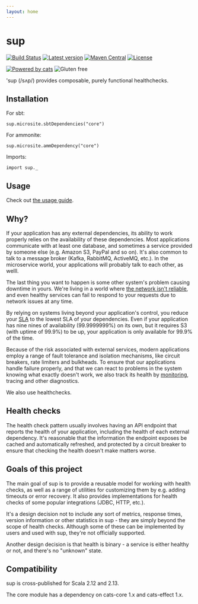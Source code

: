 ```yaml
---
layout: home
---
```

# sup

[![Build Status](https://travis-ci.com/kubukoz/sup.svg?branch=master)](https://travis-ci.com/kubukoz/sup)
[![Latest version](https://index.scala-lang.org/kubukoz/sup/sup-core/latest.svg)](https://index.scala-lang.org/kubukoz/sup/sup-core)
[![Maven Central](https://img.shields.io/maven-central/v/com.kubukoz/sup-core_2.12.svg)](http://search.maven.org/#search%7Cga%7C1%7Csup-core)
[![License](http://img.shields.io/:license-Apache%202-green.svg)](http://www.apache.org/licenses/LICENSE-2.0.txt)

[![Powered by cats](https://img.shields.io/badge/powered%20by-cats-blue.svg)](https://github.com/typelevel/cats)
![Gluten free](https://img.shields.io/badge/gluten-free-orange.svg)

'sup (/sʌp/) provides composable, purely functional healthchecks.

## Installation

For sbt:

```tut:passthrough
sup.microsite.sbtDependencies("core")
```

For ammonite:

```tut:passthrough
sup.microsite.ammDependency("core")
```

Imports:
```tut:silent
import sup._
```

## Usage

Check out [the usage guide](guide). 

## Why?

If your application has any external dependencies, its ability to work properly relies on the availability of these dependencies.
Most applications communicate with at least one database, and sometimes a service provided by someone else (e.g. Amazon S3, PayPal and so on).
It's also common to talk to a message broker (Kafka, RabbitMQ, ActiveMQ, etc.). In the microservice world, your applications will probably talk to each other, as welll.

The last thing you want to happen is some other system's problem causing downtime in yours.
We're living in a world where [the network isn't reliable](https://en.wikipedia.org/wiki/Network_partition),
and even healthy services can fail to respond to your requests due to network issues at any time.

By relying on systems living beyond your application's control, you reduce your [SLA](https://en.wikipedia.org/wiki/Service-level_agreement)
to the lowest SLA of your dependencies. Even if your application has nine nines of availability (99.9999999%) on its own,
but it requires S3 (with uptime of 99.9%) to be up, your application is only available for 99.9% of the time.
 
Because of the risk associated with external services, modern applications employ a range of fault tolerance and isolation mechanisms,
like circuit breakers, rate limiters and bulkheads.
To ensure that our applications handle failure properly, and that we can react to problems in the system
knowing what exactly doesn't work, we also track its health by
[monitoring](https://docs.microsoft.com/en-us/azure/architecture/best-practices/monitoring), tracing and other diagnostics.

We also use healthchecks.

## Health checks

The health check pattern usually involves having an API endpoint that reports the health of your application,
including the health of each external dependency. It's reasonable that the information the endpoint exposes be cached
and automatically refreshed, and protected by a circuit breaker to ensure that checking the health
doesn't make matters worse.

## Goals of this project

The main goal of sup is to provide a reusable model for working with health checks, as well as
a range of utilities for customizing them by e.g. adding timeouts or error recovery.
It also provides implementations for health checks of some popular integrations (JDBC, HTTP, etc.).

It's a design decision not to include any sort of metrics, response times, version information or other statistics
in sup - they are simply beyond the scope of health checks.
Although some of these can be implemented by users and used with sup, they're not officially supported.

Another design decision is that health is binary - a service is either healthy or not,
and there's no "unknown" state.

## Compatibility

sup is cross-published for Scala 2.12 and 2.13.

The core module has a dependency on cats-core 1.x and cats-effect 1.x.
